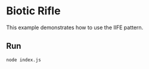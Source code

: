 # Biotic Rifle

This example demonstrates how to use the IIFE pattern.

## Run
```bash
node index.js
```
